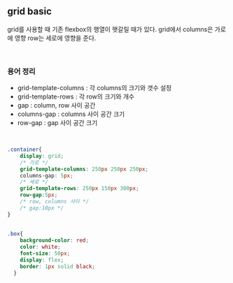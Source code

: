 ## grid basic

grid를 사용할 때 기존 flexbox의 행열이 햇갈릴 때가 있다. grid에서 columns은 가로에 영향 row는 세로에 영향을 준다. 

<br />

### 용어 정리

- grid-template-columns : 각 columns의 크기와 갯수 설정
- grid-template-rows : 각 row의 크기와 개수
- gap : column, row 사이 공간
- columns-gap : columns 사이 공간 크기
- row-gap : gap 사이 공간 크기

<br />

```css
.container{
    display: grid;
    /* 가로 */
    grid-template-columns: 250px 250px 250px;
    columns-gap: 5px;
    /* 세로 */
    grid-template-rows: 250px 150px 300px;
    row-gap:5px;
    /* row, columns 사이 */
    /* gap:10px */
}
  
  
.box{
    background-color: red;
    color: white;
    font-size: 50px;
    display: flex;
    border: 1px solid black;
  }
```